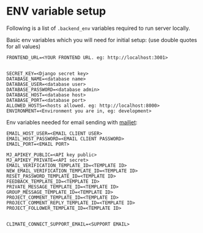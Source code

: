# ENV variable setup

Following is a list of `.backend_env` variables required to run server
locally.


Basic env variables which you will need for initial setup:
(use double quotes for all values)
```
FRONTEND_URL=<YOUR FRONTEND URL. eg: http://localhost:3001>


SECRET_KEY=<Django secret key>
DATABASE_NAME=<database name>
DATABASE_USER=<database user>
DATABASE_PASSWORD=<database admin>
DATABASE_HOST=<database host>
DATABASE_PORT=<database port>
ALLOWED_HOSTS=<hosts allowed. eg: http://localhost:8000>
ENVIRONMENT=<Environment you are in, eg: development>
```
Env variables needed for email sending with [mailjet](https://www.mailjet.com/):

```EMAIL_HOST=<YOUR EMAIL HOST>
EMAIL_HOST_USER=<EMAIL CLIENT USER>
EMAIL_HOST_PASSWORD=<EMAIL CLIENT PASSWORD>
EMAIL_PORT=<EMAIL PORT>

MJ_APIKEY_PUBLIC=<API key public>
MJ_APIKEY_PRIVATE=<API secret>
EMAIL_VERIFICATION_TEMPLATE_ID=<TEMPLATE ID>
NEW_EMAIL_VERIFICATION_TEMPLATE_ID=<TEMPLATE ID>
RESET_PASSWORD_TEMPLATE_ID=<TEMPLATE ID>
FEEDBACK_TEMPLATE_ID=<TEMPLATE ID>
PRIVATE_MESSAGE_TEMPLATE_ID=<TEMPLATE ID>
GROUP_MESSAGE_TEMPLATE_ID=<TEMPLATE ID>
PROJECT_COMMENT_TEMPLATE_ID=<TEMPLATE ID>
PROJECT_COMMENT_REPLY_TEMPLATE_ID=<TEMPLATE ID>
PROJECT_FOLLOWER_TEMPLATE_ID=<TEMPLATE ID>


CLIMATE_CONNECT_SUPPORT_EMAIL=<SUPPORT EMAIL>
```